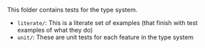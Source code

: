 This folder contains tests for the type system.

* `literate/`: This is a literate set of examples (that finish with test examples of what they do)
* `unit/`: These are unit tests for each feature in the type system
